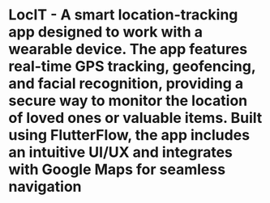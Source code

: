 # LocIT - A smart location-tracking app designed to work with a wearable device. The app features real-time GPS tracking, geofencing, and facial recognition, providing a secure way to monitor the location of loved ones or valuable items. Built using FlutterFlow, the app includes an intuitive UI/UX and integrates with Google Maps for seamless navigation
 
